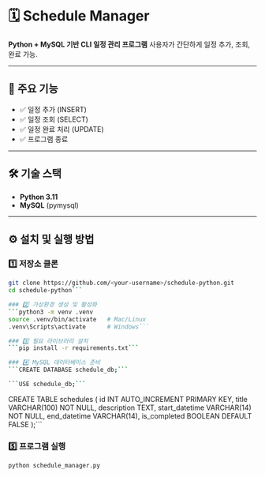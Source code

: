 # 🗓️ Schedule Manager

**Python + MySQL 기반 CLI 일정 관리 프로그램**
사용자가 간단하게 일정 추가, 조회, 완료 가능.

---

## 📌 주요 기능
- ✅ 일정 추가 (INSERT)
- ✅ 일정 조회 (SELECT)
- ✅ 일정 완료 처리 (UPDATE)
- ✅ 프로그램 종료

---

## 🛠 기술 스택
- **Python 3.11**
- **MySQL** (pymysql)

---

## ⚙️ 설치 및 실행 방법

### 1️⃣ 저장소 클론
```bash
git clone https://github.com/<your-username>/schedule-python.git
cd schedule-python```

### 2️⃣ 가상환경 생성 및 활성화
```python3 -m venv .venv
source .venv/bin/activate   # Mac/Linux
.venv\Scripts\activate      # Windows```

### 3️⃣ 필요 라이브러리 설치
```pip install -r requirements.txt```

### 4️⃣ MySQL 데이터베이스 준비
```CREATE DATABASE schedule_db;```

```USE schedule_db;```

```
CREATE TABLE schedules (
    id INT AUTO_INCREMENT PRIMARY KEY,
    title VARCHAR(100) NOT NULL,
    description TEXT,
    start_datetime VARCHAR(14) NOT NULL,
    end_datetime VARCHAR(14),
    is_completed BOOLEAN DEFAULT FALSE
);```

### 5️⃣ 프로그램 실행
```
python schedule_manager.py
